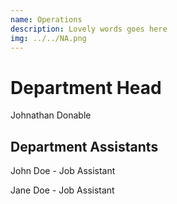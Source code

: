 ```yaml
---
name: Operations
description: Lovely words goes here
img: ../../NA.png
---
```



# Department Head
Johnathan Donable

## Department Assistants
John Doe - Job Assistant

Jane Doe - Job Assistant

